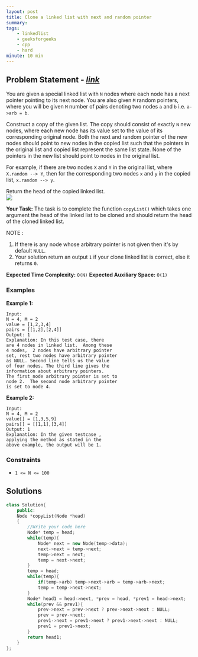 ```yaml
---
layout: post
title: Clone a linked list with next and random pointer     
summary:
tags:
    - linkedlist
    - geeksforgeeks
    - cpp
    - hard
minute: 10 min
---
```


## Problem Statement - [*link*](https://practice.geeksforgeeks.org/problems/clone-a-linked-list-with-next-and-random-pointer/0/?track=DSASP-LinkedList&batchId=154)  

You are given a special linked list with `N` nodes where each node has a next pointer pointing to its next node. You are also given `M` random pointers, where you will be given `M` number of pairs denoting two nodes `a` and `b`  i.e. `a->arb = b`.

Construct a copy of the given list. The copy should consist of exactly `N` new nodes, where each new node has its value set to the value of its corresponding original node. Both the next and random pointer of the new nodes should point to new nodes in the copied list such that the pointers in the original list and copied list represent the same list state. None of the pointers in the new list should point to nodes in the original list.

For example, if there are two nodes `X` and `Y` in the original list, where `X.random --> Y`, then for the corresponding two nodes `x` and `y` in the copied list, `x.random --> y`.

Return the head of the copied linked list.   
<img src="https://contribute.geeksforgeeks.org/wp-content/uploads/clone.jpg">



**Your Task:** 
The task is to complete the function `copyList()` which takes one argument the head of the linked list to be cloned and should return the head of the cloned linked list.

NOTE : 
1. If there is any node whose arbitrary pointer is not given then it's by default `NULL`. 
1. Your solution return an output `1` if your clone linked list is correct, else it returns `0`.


**Expected Time Complexity:** `O(N)` 
**Expected Auxiliary Space:** `O(1)`

### Examples

**Example 1:**   
```
Input:
N = 4, M = 2
value = [1,2,3,4]
pairs = [[1,2],[2,4]]
Output: 1
Explanation: In this test case, there
are 4 nodes in linked list.  Among these
4 nodes,  2 nodes have arbitrary pointer
set, rest two nodes have arbitrary pointer
as NULL. Second line tells us the value
of four nodes. The third line gives the
information about arbitrary pointers.
The first node arbitrary pointer is set to
node 2.  The second node arbitrary pointer
is set to node 4.
```


**Example 2:**   
```
Input:
N = 4, M = 2
value[] = [1,3,5,9]
pairs[] = [[1,1],[3,4]]
Output: 1
Explanation: In the given testcase ,
applying the method as stated in the
above example, the output will be 1.
```


### Constraints

+ `1 <= N <= 100`

## Solutions

```cpp
class Solution{
    public:
    Node *copyList(Node *head)
    {
        //Write your code here
        Node* temp = head;
        while(temp){
            Node* next = new Node(temp->data);
            next->next = temp->next;
            temp->next = next;
            temp = next->next;
        }
        temp = head;
        while(temp){
            if(temp->arb) temp->next->arb = temp->arb->next;
            temp = temp->next->next;
        }
        Node* head1 = head->next, *prev = head, *prev1 = head->next;
        while(prev && prev1){
            prev->next = prev->next ? prev->next->next : NULL;
            prev = prev->next;
            prev1->next = prev1->next ? prev1->next->next : NULL;
            prev1 = prev1->next;
        }
        return head1;
    }
};
```

